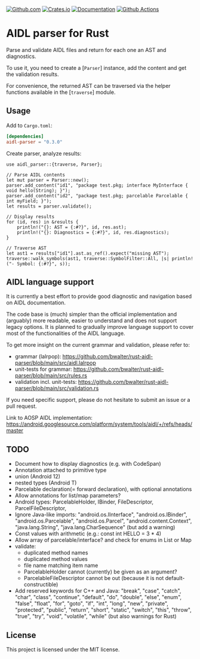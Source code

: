 [![Github.com](https://img.shields.io/badge/bwalter-rust--aidl--parser-blue?logo=github)](https://github.com/bwalter/rust-aidl-parser)
[![Crates.io](https://img.shields.io/crates/v/aidl-parser.svg?logo=rust)](https://crates.io/crates/aidl-parser)
[![Documentation](https://img.shields.io/docsrs/aidl-parser?label=docs.rs)](https://docs.rs/aidl-parser)
[![Github Actions](https://img.shields.io/github/workflow/status/bwalter/rust-aidl-parser/main?labels=CI)](https://github.com/bwalter/rust-aidl-parser)

# AIDL parser for Rust

Parse and validate AIDL files and return for each one an AST and diagnostics.

To use it, you need to create a [`Parser`] instance, add the content and
get the validation results.

For convenience, the returned AST can be traversed via the helper functions
available in the [`traverse`] module.

## Usage

Add to `Cargo.toml`:

```toml
[dependencies]
aidl-parser = "0.3.0"
```

Create parser, analyze results:

```
use aidl_parser::{traverse, Parser};

// Parse AIDL contents
let mut parser = Parser::new();
parser.add_content("id1", "package test.pkg; interface MyInterface { void hello(String); }");
parser.add_content("id2", "package test.pkg; parcelable Parcelable { int myField; }");
let results = parser.validate();

// Display results
for (id, res) in &results {
    println!("{}: AST = {:#?}", id, res.ast);
    println!("{}: Diagnostics = {:#?}", id, res.diagnostics);
}

// Traverse AST
let ast1 = results["id1"].ast.as_ref().expect("missing AST");
traverse::walk_symbols(ast1, traverse::SymbolFilter::All, |s| println!("- Symbol: {:#?}", s));
```

## AIDL language support

It is currently a best effort to provide good diagnostic and navigation based on AIDL documentation.

The code base is (much) simpler than the official implementation and (arguably) more readable, easier to understand and does not support legacy options. It is planned to gradually improve language support to cover most of the functionalities of the AIDL language.

To get more insight on the current grammar and validation, please refer to:
- grammar (lalrpop): <https://github.com/bwalter/rust-aidl-parser/blob/main/src/aidl.lalrpop>
- unit-tests for grammar: <https://github.com/bwalter/rust-aidl-parser/blob/main/src/rules.rs>
- validation incl. unit-tests: <https://github.com/bwalter/rust-aidl-parser/blob/main/src/validation.rs>

If you need specific support, please do not hesitate to submit an issue or a pull request.

Link to AOSP AIDL implementation:
<https://android.googlesource.com/platform/system/tools/aidl/+/refs/heads/master>

## TODO
- Document how to display diagnostics (e.g. with CodeSpan)
- Annotation attached to primitive type
- union (Android 12)
- nested types (Android T)
- Parcelable declaration(= forward declaration), with optional annotations
- Allow annotations for list/map parameters?
- Android types: ParcelableHolder, IBinder, FileDescriptor, ParcelFileDescriptor, 
- Ignore Java-like imports: "android.os.IInterface", "android.os.IBinder", "android.os.Parcelable", "android.os.Parcel",
      "android.content.Context", "java.lang.String", "java.lang.CharSequence" (but add a warning)
- Const values with arithmetic (e.g.: const int HELLO = 3 * 4)
- Allow array of parcelable/interface? and check for enums in List or Map
- validate:
  - duplicated method names
  - duplicated method values
  - file name matching item name
  - ParcelableHolder cannot (currently) be given as an argument?
  - ParcelableFileDescriptor cannot be out (because it is not default-constructible)
- Add reserved keywords for C++ and Java: "break",  "case",   "catch", "char",     "class",  "continue", "default",
    "do",     "double", "else",  "enum",     "false",  "float",    "for",
    "goto",   "if",     "int",   "long",     "new",    "private",  "protected",
    "public", "return", "short", "static",   "switch", "this",     "throw",
    "true",   "try",    "void",  "volatile", "while"
    (but also warnings for Rust)

## License

This project is licensed under the MIT license.

